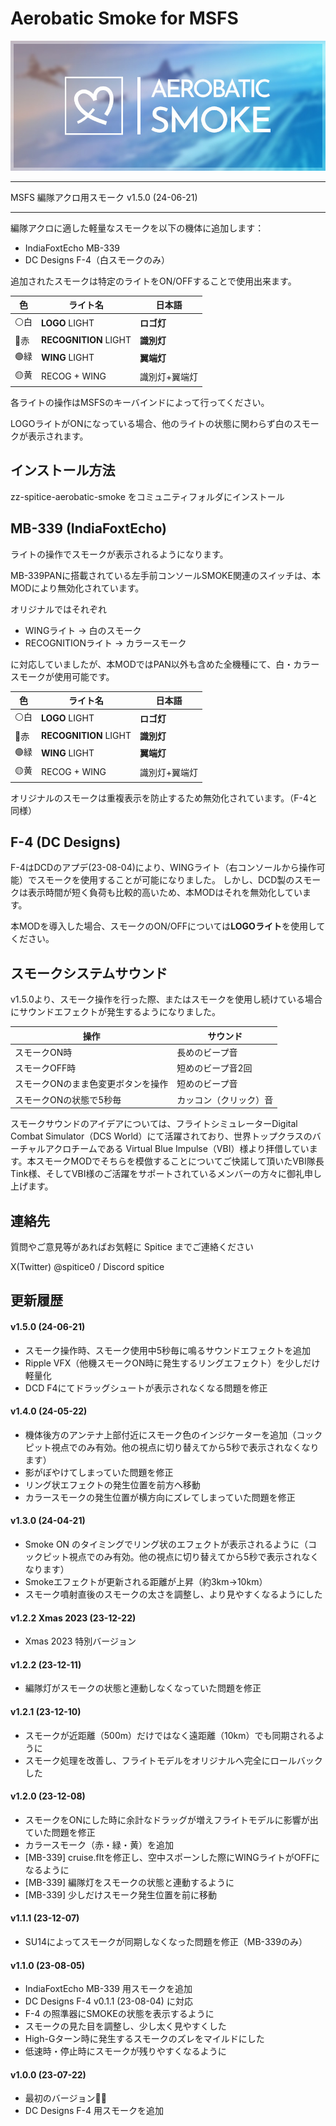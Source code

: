 
# Aerobatic Smoke for MSFS

![logo](doc/images/aerobatic-smoke.jpg)

----

MSFS 編隊アクロ用スモーク v1.5.0 (24-06-21)

----

編隊アクロに適した軽量なスモークを以下の機体に追加します：

- IndiaFoxtEcho MB-339
- DC Designs F-4（白スモークのみ）

追加されたスモークは特定のライトをON/OFFすることで使用出来ます。

| 色   | ライト名                  | 日本語     |
| --- | --------------------- | ------- |
| ⚪白  | **LOGO** LIGHT        | **ロゴ灯** |
| 🔴赤 | **RECOGNITION** LIGHT | **識別灯** |
| 🟢緑 | **WING** LIGHT        | **翼端灯** |
| 🟡黄 | RECOG + WING          | 識別灯+翼端灯 |


各ライトの操作はMSFSのキーバインドによって行ってください。

LOGOライトがONになっている場合、他のライトの状態に関わらず白のスモークが表示されます。


## インストール方法

zz-spitice-aerobatic-smoke をコミュニティフォルダにインストール

## MB-339 (IndiaFoxtEcho)

ライトの操作でスモークが表示されるようになります。

MB-339PANに搭載されている左手前コンソールSMOKE関連のスイッチは、本MODにより無効化されています。

オリジナルではそれぞれ

- WINGライト → 白のスモーク
- RECOGNITIONライト → カラースモーク

に対応していましたが、本MODではPAN以外も含めた全機種にて、白・カラースモークが使用可能です。

| 色   | ライト名                  | 日本語     |
| --- | --------------------- | ------- |
| ⚪白  | **LOGO** LIGHT        | **ロゴ灯** |
| 🔴赤 | **RECOGNITION** LIGHT | **識別灯** |
| 🟢緑 | **WING** LIGHT        | **翼端灯** |
| 🟡黄 | RECOG + WING          | 識別灯+翼端灯 |

オリジナルのスモークは重複表示を防止するため無効化されています。（F-4と同様）

## F-4 (DC Designs)

F-4はDCDのアプデ(23-08-04)により、WINGライト（右コンソールから操作可能）でスモークを使用することが可能になりました。
しかし、DCD製のスモークは表示時間が短く負荷も比較的高いため、本MODはそれを無効化しています。

本MODを導入した場合、スモークのON/OFFについては**LOGOライト**を使用してください。


## スモークシステムサウンド

v1.5.0より、スモーク操作を行った際、またはスモークを使用し続けている場合にサウンドエフェクトが発生するようになりました。

| 操作                 | サウンド        |
| ------------------ | ----------- |
| スモークON時            | 長めのビープ音     |
| スモークOFF時           | 短めのビープ音2回   |
| スモークONのまま色変更ボタンを操作 | 短めのビープ音     |
| スモークONの状態で5秒毎      | カッコン（クリック）音 |

スモークサウンドのアイデアについては、フライトシミュレーターDigital Combat Simulator（DCS World）にて活躍されており、世界トップクラスのバーチャルアクロチームである Virtual Blue Impulse（VBI）様より拝借しています。本スモークMODでそちらを模倣することについてご快諾して頂いたVBI隊長Tink様、そしてVBI様のご活躍をサポートされているメンバーの方々に御礼申し上げます。


## 連絡先

質問やご意見等があればお気軽に Spitice までご連絡ください

X(Twitter) @spitice0 / Discord spitice



## 更新履歴

#### v1.5.0 (24-06-21)

- スモーク操作時、スモーク使用中5秒毎に鳴るサウンドエフェクトを追加
- Ripple VFX（他機スモークON時に発生するリングエフェクト）を少しだけ軽量化
- DCD F4にてドラッグシュートが表示されなくなる問題を修正

#### v1.4.0 (24-05-22)

- 機体後方のアンテナ上部付近にスモーク色のインジケーターを追加（コックピット視点でのみ有効。他の視点に切り替えてから5秒で表示されなくなります）
- 影がぼやけてしまっていた問題を修正
- リング状エフェクトの発生位置を前方へ移動
- カラースモークの発生位置が横方向にズレてしまっていた問題を修正

#### v1.3.0 (24-04-21)

- Smoke ON のタイミングでリング状のエフェクトが表示されるように（コックピット視点でのみ有効。他の視点に切り替えてから5秒で表示されなくなります）
- Smokeエフェクトが更新される距離が上昇（約3km→10km）
- スモーク噴射直後のスモークの太さを調整し、より見やすくなるようにした

#### v1.2.2 Xmas 2023 (23-12-22)

- Xmas 2023 特別バージョン

#### v1.2.2 (23-12-11)

- 編隊灯がスモークの状態と連動しなくなっていた問題を修正

#### v1.2.1 (23-12-10)

- スモークが近距離（500m）だけではなく遠距離（10km）でも同期されるように
- スモーク処理を改善し、フライトモデルをオリジナルへ完全にロールバックした

#### v1.2.0 (23-12-08)

- スモークをONにした時に余計なドラッグが増えフライトモデルに影響が出ていた問題を修正
- カラースモーク（赤・緑・黄）を追加
- [MB-339] cruise.fltを修正し、空中スポーンした際にWINGライトがOFFになるように
- [MB-339] 編隊灯をスモークの状態と連動するように
- [MB-339] 少しだけスモーク発生位置を前に移動

#### v1.1.1 (23-12-07)

- SU14によってスモークが同期しなくなった問題を修正（MB-339のみ）

#### v1.1.0 (23-08-05)

- IndiaFoxtEcho MB-339 用スモークを追加
- DC Designs F-4 v0.1.1 (23-08-04) に対応
- F-4 の照準器にSMOKEの状態を表示するように
- スモークの見た目を調整し、少し太く見やすくした
- High-Gターン時に発生するスモークのズレをマイルドにした
- 低速時・停止時にスモークが残りやすくなるように

#### v1.0.0 (23-07-22)

- 最初のバージョン🎉🎉
- DC Designs F-4 用スモークを追加
